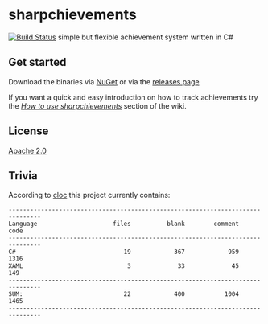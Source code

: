 sharpchievements
================

[![Build Status](https://travis-ci.org/sebingel/sharpchievements.svg?branch=master)](https://travis-ci.org/sebingel/sharpchievements)
simple but flexible achievement system written in C\#

Get started
-----------

Download the binaries via [NuGet](https://www.nuget.org/packages/sebingel.sharpchievements/) or via the [releases page](https://github.com/sebingel/sharpchievements/releases)

If you want a quick and easy introduction on how to track achievements try the *[How to use sharpchievements](https://github.com/sebingel/sharpchievements/wiki/How-to-use-sharpchievements)* section of the wiki.

License
-------

[Apache 2.0](https://github.com/sebingel/sharpchievements/blob/master/license.txt)

Trivia
------

According to [cloc](https://github.com/AlDanial/cloc) this project currently contains:

    -------------------------------------------------------------------------------
    Language                     files          blank        comment           code
    -------------------------------------------------------------------------------
    C#                              19            367            959           1316
    XAML                             3             33             45            149
    -------------------------------------------------------------------------------
    SUM:                            22            400           1004           1465
    -------------------------------------------------------------------------------
